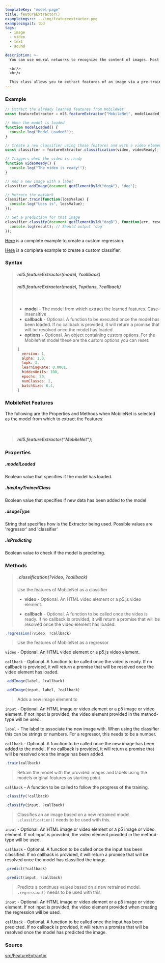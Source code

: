 ```yaml
---
templateKey: "model-page"
title: featureExtractor()
exampleimgsrc: ../img/featureextractor.png
exampleimgalt: tbd
tags:
  - image
  - video
  - text
  - sound

description: >-
  You can use neural networks to recognize the content of images. Most of the time you will be using a "pre-trained" model trained on a large dataset to classify an image into a fixed set of categories. However you can also use a part of the pre-trained model: the [features](https://en.wikipedia.org/wiki/Feature_extraction). Those features allow you to 'retrain' or 'reuse' the model for a new custom task. This is known as [Transfer Learning](https://en.wikipedia.org/wiki/Transfer_learning).

  <br/>
  <br/>

  This class allows you to extract features of an image via a pre-trained model and re-train that model with new data.
---
```


### Example

```javascript
// Extract the already learned features from MobileNet
const featureExtractor = ml5.featureExtractor("MobileNet", modelLoaded);

// When the model is loaded
function modelLoaded() {
  console.log("Model Loaded!");
}

// Create a new classifier using those features and with a video element
const classifier = featureExtractor.classification(video, videoReady);

// Triggers when the video is ready
function videoReady() {
  console.log("The video is ready!");
}

// Add a new image with a label
classifier.addImage(document.getElementById("dogA"), "dog");

// Retrain the network
classifier.train(function(lossValue) {
  console.log("Loss is", lossValue);
});

// Get a prediction for that image
classifier.classify(document.getElementById("dogB"), function(err, result) {
  console.log(result); // Should output 'dog'
});
```

[Here](https://github.com/ml5js/ml5-examples/blob/master/p5js/FeatureExtractor/FeatureExtractor_Image_Regression/sketch.js) is a complete example to create a custom regression.

[Here](https://github.com/ml5js/ml5-examples/blob/master/p5js/FeatureExtractor/FeatureExtractor_Image_Classification/sketch.js) is a complete example to create a custom classifier.

### Syntax

> ##### ml5.featureExtractor(**model**, **?callback**)
>
> ##### ml5.featureExtractor(**model**, **?options**, **?callback**)
>
> <br/>
>
> - **model** - The model from which extract the learned features. Case-insensitive
> - **callback** - Optional. A function to be executed once the model has been loaded. If no callback is provided, it will return a promise that will be resolved once the model has loaded.
> - **options** - Optional. An object containing custom options. For the MobileNet model these are the custom options you can reset:
>
> ```javascript
> {
>   version: 1,
>   alpha: 1.0,
>   topk: 3,
>   learningRate: 0.0001,
>   hiddenUnits: 100,
>   epochs: 20,
>   numClasses: 2,
>   batchSize: 0.4,
> }
> ```

### MobileNet Features

The following are the Properties and Methods when MobileNet is selected as the model from which to extract the Features:

<br />

> ##### ml5.featureExtractor("MobileNet");

### Properties

##### .modelLoaded

Boolean value that specifies if the model has loaded.

##### .hasAnyTrainedClass

Boolean value that specifies if new data has been added to the model

##### .usageType

String that specifies how is the Extractor being used. Possible values are 'regressor' and 'classifier'

##### .isPredicting

Boolean value to check if the model is predicting.

### Methods

> ##### .classification(**?video**, **?callback**)
>
> Use the features of MobileNet as a classifier
>
> - **video** - Optional. An HTML video element or a p5.js video element.
>
> - **callback** - Optional. A function to be called once the video is ready. If no callback is provided, it will return a promise that will be resolved once the video element has loaded.

```javascript
.regression(?video, ?callback)
```

> Use the features of MobileNet as a regressor

`video` - Optional. An HTML video element or a p5.js video element.

`callback` - Optional. A function to be called once the video is ready. If no callback is provided, it will return a promise that will be resolved once the video element has loaded.

```javascript
.addImage(label, ?callback)
```

```javascript
.addImage(input, label, ?callback)
```

> Adds a new image element to

`input` - Optional. An HTML image or video element or a p5 image or video element. If not input is provided, the video element provided in the method-type will be used.

`label` - The label to associate the new image with. When using the classifier this can be strings or numbers. For a regressor, this needs to be a number.

`callback` - Optional. A function to be called once the new image has been added to the model. If no callback is provided, it will return a promise that will be resolved once the image has been added.

```javascript
.train(callback)
```

> Retrain the model with the provided images and labels using the models original features as starting point.

`callback` - A function to be called to follow the progress of the training.

```javascript
.classify(?callback)
```

```javascript
.classify(input, ?callback)
```

> Classifies an an image based on a new retrained model. `.classification()` needs to be used with this.

`input` - Optional. An HTML image or video element or a p5 image or video element. If not input is provided, the video element provided in the method-type will be used.

`callback` - Optional. A function to be called once the input has been classified. If no callback is provided, it will return a promise that will be resolved once the model has classified the image.

```javascript
.predict(?callback)
```

```javascript
.predict(input, ?callback)
```

> Predicts a continues values based on a new retrained model. `.regression()` needs to be used with this.

`input` - Optional. An HTML image or video element or a p5 image or video element. If not input is provided, the video element provided when creating the regression will be used.

`callback` - Optional. A function to be called once the input has been predicted. If no callback is provided, it will return a promise that will be resolved once the model has predicted the image.

### Source

[src/FeatureExtractor](https://github.com/ml5js/ml5-library/tree/master/src/FeatureExtractor)
